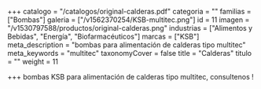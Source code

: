+++
catalogo = "/catalogos/original-calderas.pdf"
categoria = ""
familias = ["Bombas"]
galeria = ["/v1562370254/KSB-multitec.png"]
id = 11
imagen = "/v1530797588/productos/original-calderas.png"
industrias = ["Alimentos y Bebidas", "Energía", "Biofarmacéuticos"]
marcas = ["KSB"]
meta_description = "bombas para alimentación de calderas tipo multitec"
meta_keywords = "multitec"
taxonomyCover = false
title = "Calderas"
titulo = ""
weight = 11

+++
bombas KSB para alimentación de calderas tipo multitec, consultenos !